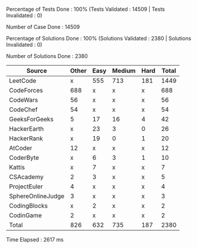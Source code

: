 
Percentage of Tests Done : 100% (Tests Validated : 14509 | Tests Invalidated : 0)

Number of Case Done : 14509

Percentage of Solutions Done : 100% (Solutions Validated : 2380 | Solutions Invalidated : 0)

Number of Solutions Done : 2380


| Source             | Other    | Easy     | Medium   | Hard     | Total    |
| ------------------ | -------- | -------- | -------- | -------- | -------- |
| LeetCode           | x        | 555      | 713      | 181      | 1449     |
| CodeForces         | 688      | x        | x        | x        | 688      |
| CodeWars           | 56       | x        | x        | x        | 56       |
| CodeChef           | 54       | x        | x        | x        | 54       |
| GeeksForGeeks      | 5        | 17       | 16       | 4        | 42       |
| HackerEarth        | x        | 23       | 3        | 0        | 26       |
| HackerRank         | x        | 19       | 0        | 1        | 20       |
| AtCoder            | 12       | x        | x        | x        | 12       |
| CoderByte          | x        | 6        | 3        | 1        | 10       |
| Kattis             | x        | 7        | x        | x        | 7        |
| CSAcademy          | 2        | 3        | x        | x        | 5        |
| ProjectEuler       | 4        | x        | x        | x        | 4        |
| SphereOnlineJudge  | 3        | x        | x        | x        | 3        |
| CodingBlocks       | x        | 2        | x        | x        | 2        |
| CodinGame          | 2        | x        | x        | x        | 2        |
| Total              | 826      | 632      | 735      | 187      | 2380     |

Time Elapsed : 2617 ms